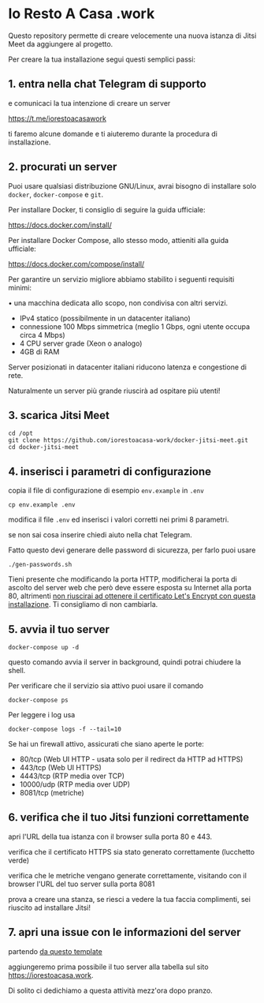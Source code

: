 # Io Resto A Casa .work

Questo repository permette di creare velocemente una nuova istanza di Jitsi Meet da aggiungere al progetto.

Per creare la tua installazione segui questi semplici passi:

## 1. entra nella chat Telegram di supporto

e comunicaci la tua intenzione di creare un server

https://t.me/iorestoacasawork

ti faremo alcune domande e ti aiuteremo durante la procedura di installazione.

## 2. procurati un server
Puoi usare qualsiasi distribuzione GNU/Linux, avrai bisogno di installare solo `docker`, `docker-compose` e `git`.

Per installare Docker, ti consiglio di seguire la guida ufficiale:

https://docs.docker.com/install/

Per installare Docker Compose, allo stesso modo, attieniti alla guida ufficiale:

https://docs.docker.com/compose/install/

Per garantire un servizio migliore abbiamo stabilito i seguenti requisiti minimi:

• una macchina dedicata allo scopo, non condivisa con altri servizi.
* IPv4 statico (possibilmente in un datacenter italiano)
* connessione 100 Mbps simmetrica (meglio 1 Gbps, ogni utente occupa circa 4 Mbps)
* 4 CPU server grade (Xeon o analogo)
* 4GB di RAM

Server posizionati in datacenter italiani riducono latenza e congestione di rete.

Naturalmente un server più grande riuscirà ad ospitare più utenti!

## 3. scarica Jitsi Meet

```
cd /opt
git clone https://github.com/iorestoacasa-work/docker-jitsi-meet.git
cd docker-jitsi-meet
```

## 4. inserisci i parametri di configurazione

copia il file di configurazione di esempio `env.example` in `.env`

```
cp env.example .env
```
modifica il file `.env` ed inserisci i valori corretti nei primi 8 parametri.

se non sai cosa inserire chiedi aiuto nella chat Telegram.

Fatto questo devi generare delle password di sicurezza, per farlo puoi usare

```
./gen-passwords.sh
```

Tieni presente che modificando la porta HTTP, modificherai la porta di ascolto
del server web che però deve essere esposta su Internet alla porta 80, altrimenti
[non riuscirai ad ottenere il certificato Let's Encrypt con questa installazione](https://letsencrypt.org/docs/allow-port-80/).
Ti consigliamo di non cambiarla.

## 5. avvia il tuo server
```
docker-compose up -d
```
questo comando avvia il server in background, quindi potrai chiudere la shell.

Per verificare che il servizio sia attivo puoi usare il comando
```
docker-compose ps
```
Per leggere i log usa
```
docker-compose logs -f --tail=10
```

Se hai un firewall attivo, assicurati che siano aperte le porte:
* 80/tcp (Web UI HTTP - usata solo per il redirect da HTTP ad HTTPS)
* 443/tcp (Web UI HTTPS)
* 4443/tcp (RTP media over TCP)
* 10000/udp (RTP media over UDP)
* 8081/tcp (metriche)

## 6. verifica che il tuo Jitsi funzioni correttamente

apri l'URL della tua istanza con il browser sulla porta 80 e 443.

verifica che il certificato HTTPS sia stato generato correttamente (lucchetto verde)

verifica che le metriche vengano generate correttamente, visitando con il browser l'URL del tuo server sulla porta 8081

prova a creare una stanza, se riesci a vedere la tua faccia complimenti, sei riuscito ad installare Jitsi!

## 7. apri una issue con le informazioni del server

partendo [da questo template](https://github.com/iorestoacasa-work/iorestoacasa.work/issues/new?assignees=Radeox%2C+tapionx&labels=new+server&template=aggiunta-nuovo-server.md&title=%5BNEW+SERVER%5D)

aggiungeremo prima possibile il tuo server alla tabella sul sito https://iorestoacasa.work.

Di solito ci dedichiamo a questa attività mezz'ora dopo pranzo.